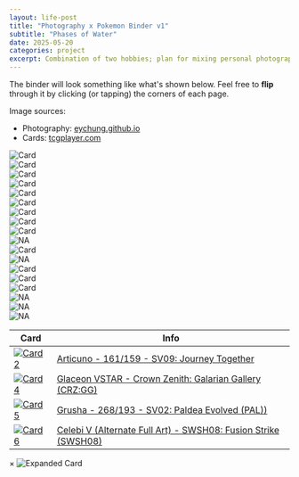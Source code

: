 ```yaml
---
layout: life-post
title: "Photography x Pokemon Binder v1"
subtitle: "Phases of Water"
date: 2025-05-20
categories: project
excerpt: Combination of two hobbies; plan for mixing personal photography prints and Pokemon collection.
---
```


<script src="https://code.jquery.com/jquery-3.6.0.min.js"></script>
<script src="/assets/js/turn.js"></script>

The binder will look something like what's shown below. Feel free to **flip** through it by 
clicking (or tapping) the corners of each page.

Image sources:
- Photography: [eychung.github.io](https://eychung.github.io/)
- Cards: [tcgplayer.com](https://www.tcgplayer.com/)

<div class="binder">
  <!-- Page 1 -->
  <div class="hard">
    <div class="binder-page-photo">
      <img src="/assets/images/2025-05-20/cover.jpg" alt="">
    </div>
  <!-- Page 2 -->
  </div>
    <div class="hard">
    <img src="/assets/images/2025-05-20/photos/water.jpg" alt="">
  </div>
  <!-- Page 3 -->
  <div class="hard">
    <div class="binder-page-photo">
      <div class="binder-page-cards">
        <div class="binder-page-cards-item">
          <img src="/assets/images/2025-05-20/cards/water/binder-page-c1.jpg" alt="Card">
        </div>
        <div class="binder-page-cards-item">
          <img src="/assets/images/2025-05-20/cards/water/binder-page-c2.jpg" alt="Card">
        </div>
        <div class="binder-page-cards-item">
          <img src="/assets/images/2025-05-20/cards/water/binder-page-c3.jpg" alt="Card">
        </div>
        <div class="binder-page-cards-item">
          <img src="/assets/images/2025-05-20/cards/water/binder-page-c4.jpg" alt="Card">
        </div>
        <div class="binder-page-cards-item">
          <img src="/assets/images/2025-05-20/cards/water/binder-page-c5.jpg" alt="Card">
        </div>
        <div class="binder-page-cards-item">
          <img src="/assets/images/2025-05-20/cards/water/binder-page-c6.jpg" alt="Card">
        </div>
        <div class="binder-page-cards-item">
          <img src="/assets/images/2025-05-20/cards/water/binder-page-c7.jpg" alt="Card">
        </div>
        <div class="binder-page-cards-item">
          <img src="/assets/images/2025-05-20/cards/water/binder-page-c8.jpg" alt="Card">
        </div>
        <div class="binder-page-cards-item">
          <img src="/assets/images/2025-05-20/cards/water/binder-page-c9.jpg" alt="Card">
        </div>
      </div>
    </div>
  </div>
  <!-- Page 4 -->
  <div class="hard">
    <div class="binder-page-photo">
      <div class="binder-page-cards">
        <div class="binder-page-cards-item">
          <img src="https://placehold.co/3024x4032/transparent/ccc/?text=Reserved" alt="NA">
        </div>
        <div class="binder-page-cards-item">
          <img src="/assets/images/2025-05-20/cards/ice/binder-page-c2.jpg" alt="Card">
        </div>
        <div class="binder-page-cards-item">
          <img src="https://placehold.co/3024x4032/transparent/ccc/?text=Reserved" alt="NA">
        </div>
        <div class="binder-page-cards-item">
          <img src="/assets/images/2025-05-20/cards/ice/binder-page-c4.jpg" alt="Card">
        </div>
        <div class="binder-page-cards-item">
          <img src="/assets/images/2025-05-20/cards/ice/binder-page-c5.jpg" alt="Card">
        </div>
        <div class="binder-page-cards-item">
          <img src="/assets/images/2025-05-20/cards/ice/binder-page-c6.jpg" alt="Card">
        </div>
        <div class="binder-page-cards-item">
          <img src="https://placehold.co/3024x4032/transparent/ccc/?text=Reserved" alt="NA">
        </div>
        <div class="binder-page-cards-item">
          <img src="https://placehold.co/3024x4032/transparent/ccc/?text=Reserved" alt="NA">
        </div>
        <div class="binder-page-cards-item">
          <img src="https://placehold.co/3024x4032/transparent/ccc/?text=Reserved" alt="NA">
        </div>
      </div>
    </div>
  </div>
  <!-- Page 5 -->
  <div class="hard">
    <img src="/assets/images/2025-05-20/photos/snow1.jpg" alt="">
  </div>
  <!-- Page 6 -->
  <div class="hard">
    <img src="/assets/images/2025-05-20/photos/snow2.jpg" alt="">
  </div>
  <!-- Page 7 -->
  <div class="hard">
    <img src="/assets/images/2025-05-20/photos/snow3.jpg" alt="">
  </div>
</div>

<p></p>

<script>
  const image = document.querySelector('.binder-page-photo img');
  const containerWidth = $(".binder").parent().width();
  const scale = containerWidth / image.naturalWidth;
  const newHeight = image.height / 2;
  $(".binder").turn({height: newHeight});
</script>

<table class="card-table">
  <thead>
    <tr>
      <th>Card</th>
      <th>Info</th>
    </tr>
  </thead>
  <tbody>
    <tr class="not-owned">
      <td>
        <a href="#" class="card-modal-open" data-image="/assets/images/2025-05-20/cards/ice/binder-page-c2.jpg">
          <img src="/assets/images/2025-05-20/cards/ice//binder-page-c2.jpg" alt="Card 2" class="card-thumbnail">
        </a>
      </td>
      <td>
        <a href="https://www.tcgplayer.com/product/623588/pokemon-sv09-journey-together-articuno-161-159" target="_blank">Articuno - 161/159 - SV09: Journey Together</a>
      </td>
    </tr>
    <tr class="not-owned">
      <td>
        <a href="#" class="card-modal-open" data-image="/assets/images/2025-05-20/cards/ice/binder-page-c4.jpg">
          <img src="/assets/images/2025-05-20/cards/ice/binder-page-c4.jpg" alt="Card 4" class="card-thumbnail">
        </a>
      </td>
      <td>
        <a href="https://www.tcgplayer.com/product/477061/pokemon-crown-zenith-galarian-gallery-glaceon-vstar" target="_blank">Glaceon VSTAR - Crown Zenith: Galarian Gallery (CRZ:GG)</a>
      </td>
    </tr>
    <tr class="not-owned">
      <td>
        <a href="#" class="card-modal-open" data-image="/assets/images/2025-05-20/cards/ice/binder-page-c5.jpg">
          <img src="/assets/images/2025-05-20/cards/ice/binder-page-c5.jpg" alt="Card 5" class="card-thumbnail">
        </a>
      </td>
      <td>
        <a href="https://www.tcgplayer.com/product/497688/pokemon-sv02-paldea-evolved-grusha-268-193" target="_blank">Grusha - 268/193 - SV02: Paldea Evolved (PAL))</a>
      </td>
    </tr>
    <tr class="not-owned">
      <td>
        <a href="#" class="card-modal-open" data-image="/assets/images/2025-05-20/cards/ice/binder-page-c6.jpg">
          <img src="/assets/images/2025-05-20/cards/ice/binder-page-c6.jpg" alt="Card 6" class="card-thumbnail">
        </a>
      </td>
      <td>
        <a href="https://www.tcgplayer.com/product/253138/pokemon-swsh08-fusion-strike-celebi-v-alternate-full-art" target="_blank">Celebi V (Alternate Full Art) - SWSH08: Fusion Strike (SWSH08)</a>
      </td>
    </tr>
  </tbody>
</table>

<div id="card-modal" class="card-modal">
  <span class="card-modal-close">&times;</span>
  <img class="card-modal-image" id="card-modal-image" alt="Expanded Card">
</div>

<script>
  document.addEventListener("DOMContentLoaded", () => {
    const cardModal = document.getElementById("card-modal");
    const cardModalImage = document.getElementById("card-modal-image");
    const cardModalClose = document.querySelector(".card-modal .card-modal-close");

    document.querySelectorAll(".card-modal-open").forEach((link) => {
      link.addEventListener("click", (e) => {
        e.preventDefault();
        const imageSrc = link.getAttribute("data-image");
        cardModalImage.src = imageSrc;
        cardModal.style.display = "flex";
      });
    });

    cardModalClose.addEventListener("click", () => {
      cardModal.style.display = "none";
    });

    window.addEventListener("click", (e) => {
      if (e.target === cardModal) {
        cardModal.style.display = "none";
      }
    });
  });
</script>

